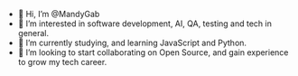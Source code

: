 - 👋 Hi, I’m @MandyGab
- 👀 I’m interested in software development,
     AI, QA, testing and tech in general.
- 🌱 I’m currently studying, and learning JavaScript and Python.
- 💞️ I’m looking to start collaborating on Open Source,
and gain experience to grow my tech career.
